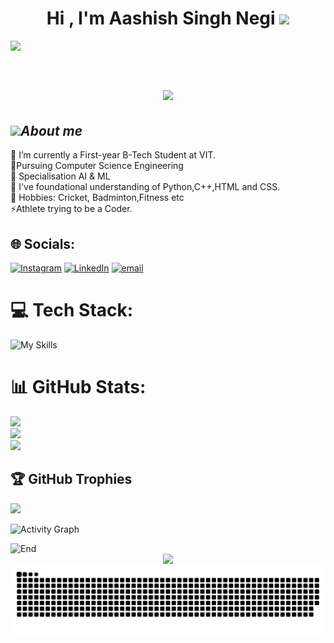 

<h1 align="center"><b>Hi ,  I'm Aashish Singh Negi </b><img src="https://media.giphy.com/media/hvRJCLFzcasrR4ia7z/giphy.gif" width="35"></h1>


<img src="https://user-images.githubusercontent.com/73097560/115834477-dbab4500-a447-11eb-908a-139a6edaec5c.gif"><br><br>

<p align="center" style="font-size: 30px;">
  <a href="https://github.com/DenverCoder1/readme-typing-svg">
    <img src="https://readme-typing-svg.herokuapp.com?font=Verdana&color=cyan&size=50&center=true&vCenter=true&width=1200&height=100&lines=Welcome+to+My+Github+Profile!!;Explore+🔎+and+Collaborate+with+me+⚙">
  </a>
</p>

###

## <img src="https://media2.giphy.com/media/QssGEmpkyEOhBCb7e1/giphy.gif?cid=ecf05e47a0n3gi1bfqntqmob8g9aid1oyj2wr3ds3mg700bl&rid=giphy.gif" width ="25">*About me*



🔭 I’m currently a First-year B-Tech Student at VIT. <br>👯Pursuing Computer Science Engineering <br>🤝 Specialisation AI & ML <br>🌱 I've foundational understanding of Python,C++,HTML and CSS.<br>💬 Hobbies: Cricket, Badminton,Fitness etc <br>⚡Athlete trying to be a Coder. 


## 🌐 Socials:
[![Instagram](https://img.shields.io/badge/Instagram-%23E4405F.svg?logo=Instagram&logoColor=white)](https://instagram.com/aashishsingh.18) [![LinkedIn](https://img.shields.io/badge/LinkedIn-%230077B5.svg?logo=linkedin&logoColor=white)](https://linkedin.com/in/aashish-singh-negi-029531333) [![email](https://img.shields.io/badge/Email-D14836?logo=gmail&logoColor=white)](mailto:aashishsinghnegi0408@gmail.com) 

# 💻 Tech Stack:
![My Skills](https://skillicons.dev/icons?i=py,html,css,cpp,github,windows,vscode,matlab)
# 📊 GitHub Stats:
![](https://github-readme-stats.vercel.app/api?username=Aashish187&theme=vision-friendly-dark&hide_border=false&include_all_commits=false&count_private=false)<br/>
![](https://github-readme-streak-stats.herokuapp.com/?user=Aashish187&theme=vision-friendly-dark&hide_border=false)<br/>
![](https://github-readme-stats.vercel.app/api/top-langs/?username=Aashish187&theme=vision-friendly-dark&hide_border=false&include_all_commits=false&count_private=false&layout=compact)

## 🏆 GitHub Trophies
![](https://github-profile-trophy.vercel.app/?username=Aashish187&theme=radical&no-frame=true&no-bg=true&margin-w=4)


![Activity Graph](https://github-readme-activity-graph.vercel.app/graph?username=Aashish187&theme=react-dark&hide_border=true)

<img src="./Resources/Dynamic_bar.gif" width="1000" height="10" alt="End">

<!-- [![](https://visitcount.itsvg.in/api?id=Aashish187&icon=5&color=1)](https://visitcount.itsvg.in) -->
<div align="center">
  <img src="https://profile-counter.glitch.me/Aashish187/count.svg?" start="1000" />
</div> 

<div align="center">
  <picture>
    <source media="(prefers-color-scheme: dark)" srcset="https://raw.githubusercontent.com/Aashish187/Aashish187/output/github-snake-dark.svg" />
    <source media="(prefers-color-scheme: light)" srcset="https://raw.githubusercontent.com/Aashish187/Aashish187/output/github-snake.svg" />
    <img alt="github-snake" src="https://raw.githubusercontent.com/Aashish187/Aashish187/output/github-snake.svg" />
  </picture>
<br>
</div> 
